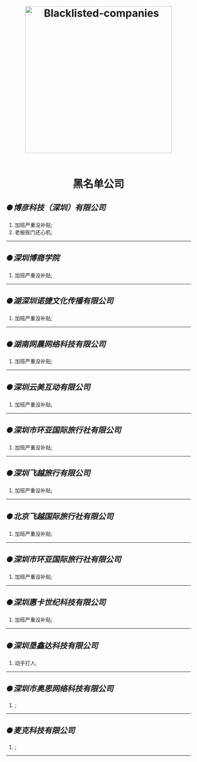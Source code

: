 
<h1 align="center">
  <img src="https://github.com.png" alt="Blacklisted-companies" width="400">
  
  <br>黑名单公司<br>
  
  
  


## *●博彦科技（深圳）有限公司*

### 
1. 加班严重没补贴;
2. 老板抠门还心机;

----------------------------------------------

## *●深圳博商学院*

### 
1. 加班严重没补贴;

----------------------------------------------

## *●湖深圳诺捷文化传播有限公司*

### 
1. 加班严重没补贴;

----------------------------------------------
## *●湖南网晨网络科技有限公司*

### 
1. 加班严重没补贴;

----------------------------------------------
## *●深圳云美互动有限公司*

### 
1. 加班严重没补贴;

----------------------------------------------
## *●深圳市环亚国际旅行社有限公司*

### 
1. 加班严重没补贴;

----------------------------------------------

## *●深圳飞越旅行有限公司*

### 
1. 加班严重没补贴;

----------------------------------------------

## *●北京飞越国际旅行社有限公司*

### 
1. 加班严重没补贴;

----------------------------------------------

## *●深圳市环亚国际旅行社有限公司*

### 
1. 加班严重没补贴;

----------------------------------------------


## *●深圳惠卡世纪科技有限公司*

### 
1. 加班严重没补贴;

----------------------------------------------



## *●深圳垦鑫达科技有限公司*

### 
1. 动手打人;

----------------------------------------------


## *●深圳市奥思网络科技有限公司*

### 
1. ;

----------------------------------------------


## *●麦克科技有限公司*

### 
1. ;

----------------------------------------------
